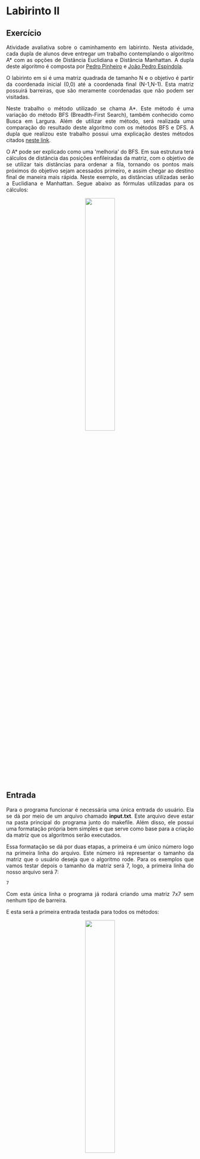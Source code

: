 # Labirinto II

## Exercício

<p align="justify">Atividade avaliativa sobre o caminhamento em labirinto. Nesta atividade, cada dupla de alunos deve entregar um trabalho contemplando o algoritmo A* com as opções de Distância Euclidiana e Distância Manhattan. A dupla deste algoritmo é composta por <a href="https://github.com/ppinheirosiqueira">Pedro Pinheiro</a> e <a href="https://github.com/JoaoMEspindola">João Pedro Espíndola</a>.</p>

<p align="justify">O labirinto em si é uma matriz quadrada de tamanho N e o objetivo é partir da coordenada inicial (0,0) até a coordenada final (N-1,N-1). Esta matriz possuirá barreiras, que são meramente coordenadas que não podem ser visitadas.</p>

<p align="justify">Neste trabalho o método utilizado se chama A*. Este método é uma variação do método BFS (Breadth-First Search), também conhecido como Busca em Largura. Além de utilizar este método, será realizada uma comparação do resultado deste algoritmo com os métodos BFS e DFS. A dupla que realizou este trabalho possui uma explicação destes métodos citados <a href="https://github.com/ppinheirosiqueira/BFS-DFS">neste link</a>.</p>

<p align="justify">O A* pode ser explicado como uma 'melhoria' do BFS. Em sua estrutura terá cálculos de distância das posições enfileiradas da matriz, com o objetivo de se utilizar tais distâncias para ordenar a fila, tornando os pontos mais próximos do objetivo sejam acessados primeiro, e assim chegar ao destino final de maneira mais rápida. Neste exemplo, as distâncias utilizadas serão a Euclidiana e Manhattan. Segue abaixo as fórmulas utilizadas para os cálculos:</p>

<p align="center"><img src="images/formula.jpg" style="width:40%;"></p>

## Entrada

<p align="justify">Para o programa funcionar é necessária uma única entrada do usuário. Ela se dá por meio de um arquivo chamado <b>input.txt</b>. Este arquivo deve estar na pasta principal do programa junto do makefile. Além disso, ele possui uma formatação própria bem simples e que serve como base para a criação da matriz que os algoritmos serão executados.</p>

<p align="justify">Essa formatação se dá por duas etapas, a primeira é um único número logo na primeira linha do arquivo. Este número irá representar o tamanho da matriz que o usuário deseja que o algoritmo rode. Para os exemplos que vamos testar depois o tamanho da matriz será 7, logo, a primeira linha do nosso arquivo será 7:</p>

```
7
```

<p align="justify">Com esta única linha o programa já rodará criando uma matriz 7x7 sem nenhum tipo de barreira.</p>

<p align="justify">E esta será a primeira entrada testada para todos os métodos:</p>

<p align="center"><img src="images/Matriz%20-%20Entrada%204.png" style="width:40%;"></p>

<p align="justify">A segunda etapa é a introdução das barreiras. Para isso, a partir da segunda linha do arquivo, coloque o par de coordenadas que se deseja criar uma barreira. Esta coordenada deve levar em conta o próprio tamanho da matriz, além de que estamos usando um programa que trabalha com o valor inicial (0,0). Então em uma matriz 7x7, como a do exemplo, a maior coordenada possível é (6,6). Qualquer coordenada com um valor maior que o limite da primeira linha ou menor que 0 provocará erros na execução do programa. Para a introdução desta coordenada é necessário simplesmente que coloque a coordenada do eixo X, uma vírgula, a coordenada do eixo Y. Para a introdução de novas barreiras, sempre coloque na próxima linha, sendo uma barreira nova por linha. A entrada que será testada no nosso exemplo será esta:</p>

```
7
0,4
1,4
2,2
2,5
4,1
4,4
5,5
6,1
6,3
```

<p align="justify">Assim, a segunda matriz de entrada em nosso teste é:</p>

<p align="center"><img src="images/Matriz%20-%20Entrada%202.jpeg" style="width:40%;"></p>

<p align="justify">Para uma comparação mais rica, outros testes foram realizados, porém, aqui nesta documentação serão expostos dois casos chaves, onde podemos mostrar melhor os pontos positivos e negativos de cada distância aplicada. Para isso, outras duas entradas foram testadas, sendo elas:</p>

```
7
4,1
4,2
3,3
2,4
5,4
```
<p align="justify">Assim, a terceira matriz de entrada em nosso teste é:</p>

<p align="center"><img src="images/Matriz%20-%20Entrada%201.png" style="width:40%;"></p>

```
7
4,2
5,1
5,4
6,0
6,4
```
<p align="justify">Assim, a quarta matriz de entrada em nosso teste é:</p>

<p align="center"><img src="images/Matriz%20-%20Entrada%203.png" style="width:40%;"></p>


## Programação
<p align="justify">Este algoritmo não possui muita diferença da base criada no BFS. Ou seja, nosso algoritmo utilizou como base os códigos disponibilizados pelo professor, de <a href="https://github.com/mpiress/dynamic_queue">Fila dinâmica</a> para o BFS, e, <a href="https://github.com/mpiress/dynamic_stack">Pilha dinâmica</a> para o DFS. Além do próprio <a href="https://github.com/ppinheirosiqueira/BFS-DFS">algoritmo feito pela dupla</a>.</p>

<p align="justify">Para que fosse possível ordenar as filas pelas distãncias, foi necessário que os Itens que eram Enfileirados ou Empilhados possuisem este valor de Distância, que assim foi incluso como um Float. Apesar da inclusão deste número, tanto os métodos de BFS quanto DFS não o utilizaram. Nas opções envolvendo A*, a distância seria calculada a depender de qual fosse o caso e aí sim o item era enfileirado.</p>

<p align="justify">Para tal ordenação da fila, utilizou-se o método Bubble Sort, por ser um método de fácil aplicação e que precisará ordenar poucas coisas em muita quantidade, o que o torna extremamente útil. Portanto, este método foi implementado da seguinte forma: Criou-se um vetor de <code>Itens</code> que terá as distâncias calculadas pelo algoritmo sendo assim, ordenado. Um <code>Bloco</code> auxiliar que preencherá o vetor antes da ordenação e após a ordenação será atualizado direto na fila. E por último um <code>Item</code> auxiliar que ajudará na implementação do Bubble Sort.</p>

<p align="justify">Para ilustração do nosso algoritmo, segue abaixo um gif para cada método de busca, contemplando as diferenças de cada um para acessar o destino final. No gif, a cor azul representa as posições atuais, a vermelha as posições enfileiradas/empilhadas, a cinza os vértices desempilhados no DFS e posições ignoradas pelos cálculos de distância no A*, e, por último a verde que representa as posições futuras do BFS e a conclusão no destino final. Tendo em vista que a segunda matriz ja foi ilustrada <a href="https://github.com/ppinheirosiqueira/BFS-DFS">aqui</a>, e a primeira matriz não possui obstáculos foram feitas ilustrações apenas das duas últimas.</p>

### Terceira Matriz

<p float="left">
<img src="images/BFS-2s.gif" width="200"/>
<img src="images/DFS-2s.gif" width="200"/>
<img src="images/Euclidiana-2.gif" width="200"/>
<img src="images/Manhattan-2.gif" width="200"/>
</p>


### Quarta Matriz

<p float="left">
<img src="images/BFS-3.gif" width="200"/>
<img src="images/DFS-3.gif" width="200"/>
<img src="images/Euclidiana-1.gif" width="200"/>
<img src="images/Manhattan-1.gif" width="200"/>
</p>
  
## Saída

<p align="justify">O programa agora possui um menu de escolha, onde o usuário pode escolher se deseja rodar a matriz de entrada no BFS, DFS, A* com Distância Euclidiana ou A* com Distância Manhattan. A saída para qualquer opção é igual a apresentada no <a href="https://github.com/ppinheirosiqueira/BFS-DFS">algoritmo base</a> já citado algumas vezes nessa discussão.</p>
  
<p align="justify">Com as matrizes postas em Entradas, possuímos o seguinte conjunto de saídas:</p>

| Método                      |  Entrada 1     | Entrada 2        | Entrada 3      | Entrada 4      |
| ----------------------------| ---------------|------------------|--------------- |--------------- |
|  BFS                        |       49       |       37         |       44       |       44       |
|  DFS                        |       13       |       15         |       13       |       21       |
|  A* - Distância Euclidiana  |       24       |       20         |       28       |       23       |
|  A* - Distância Manhattan   |       23       |       21         |       21       |       29       |

<p align="justify">Analisando a quantidade de inserções na Fila ou Pilha, podemos concluir algumas coisas. A primeira, é que o método de Fila puro é o pior, por possuir uma liberdade de movimento muito grande, o BFS acaba realizando uma quantidade de inserções na Fila muito maior do que os outros algoritmos. Outro ponto importante, é que mesmo com métodos de Fila melhores que o BFS, como os apresentados pelos algoritmos A*, o DFS demonstrou ser o que precisa da menor quantidade de inserções para chegar ao seu objetivo final. Ainda nos algoritmos puros, é possível reparar que o BFS, apresenta o seu pior caso justamente em situações onde não existem barreiras, pois todos os pontos da matriz seriam varridos pelo código, enquanto o DFS se torna pior a depender das barreiras.</p>

<p align="justify">Analisando agora os dois algoritmos A*, é possível ver que para uma entrada vazia ou para uma entrada mais dispersa, que ambos apresentam um comportamento quase que igual, onde um "venceu" na Entrada 1 e o outro "venceu" na Entrada 2, ambas as vitórias com uma única inserção na Lista de diferença. No entanto, a depender dos obstáculos, é possível que um método aumente em muito a vantagem que possuem de um contra o outro. Pela natureza que ambos os algoritmos possuem, é perceptível que o método que utiliza a distância Euclidiana possui uma desvantagem caso as barreiras se concentrem no meio da matriz, enquanto o método que utiliza a distância Manhattan possui uma desvantagem caso as barreiras se concentrem nas bordas da matriz.</p>

# Compilação e Execução

<p align="justify">O exercício disponibilizado possui um arquivo Makefile cedido pelo professor que realiza todo o procedimento de compilação e execução. Para tanto, temos as seguintes diretrizes de execução:</p>


| Comando                |  Função                                                                                           |                     
| -----------------------| ------------------------------------------------------------------------------------------------- |
|  `make clean`          | Apaga a última compilação realizada contida na pasta build                                        |
|  `make`                | Executa a compilação do programa utilizando o gcc, e o resultado vai para a pasta build           |
|  `make run`            | Executa o programa da pasta build após a realização da compilação                                 |

<p align="justify">É recomendado fazer um <code>make clean</code> antes de um <code>make</code>.</p>
